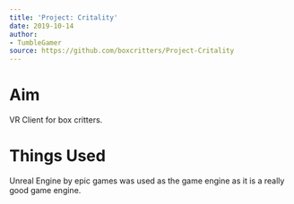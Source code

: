 ```yaml
---
title: 'Project: Critality'
date: 2019-10-14
author:
- TumbleGamer
source: https://github.com/boxcritters/Project-Critality
---
```

# Aim
VR Client for box critters.
# Things Used
Unreal Engine by epic games was used as the game engine as it is a really good game engine.
